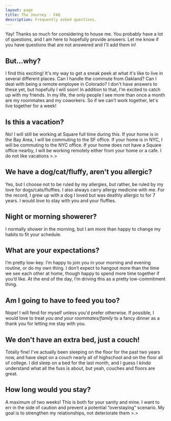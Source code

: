 ```yaml
---
layout: page
title: The Journey - FAQ
description: Frequently asked questions.
---
```


Yay! Thanks so much for considering to house me.  You probably have a lot of questions, and I am here to hopefully provide answers.  Let me know if you have questions that are not answered and I'll add them in!

## But...why?

I find this exciting! It's my way to get a sneak peek at what it's like to live in several different places.  Can I handle the commute from Oakland? Can I deal with being a remote employee in Colorado? I don't have answers to these yet, but hopefully I will soon!  In addition to that, I'm excited to catch up with my friends. In my life, the only people I see more than once a month are my roommates and my coworkers.  So if we can't work together, let's live together for a week!

## Is this a vacation?

No!  I will still be working at Square full time during this.  If your home is in the Bay Area, I will be commuting to the SF office.  If your home is in NYC, I will be commuting to the NYC office.  If your home does not have a Square office nearby, I will be working remotely either from your home or a cafe.  I do not like vacations >.>

## We have a dog/cat/fluffy, aren't you allergic?

Yes, but I choose not to be ruled by my allergies, but rather, be ruled by my love for dogs/cats/fluffies.  I also always carry allergy medicine with me.  For the record, I grew up with a dog I loved but was deathly allergic to for 7 years.  I would *love* to stay with you and your fluffies.

## Night or morning showerer?

I normally shower in the morning, but I am more than happy to change my habits to fit your schedule.

## What are your expectations?

I’m pretty low-key.  I’m happy to join you in your morning and evening routine, or do my own thing.  I don’t expect to hangout more than the time we see each other at home, though happy to spend more time together if you’d like.  At the end of the day, I’m driving this as a pretty low-commitment thing.

## Am I going to have to feed you too?

Nope! I will fend for myself unless you'd prefer otherwise.  If possible, I would love to treat *you and your roommates/family* to a fancy dinner as a thank you for letting me stay with you.

## We don't have an extra bed, just a couch!

Totally fine!  I've actually been sleeping on the floor for the past two years now, and have slept on a couch nearly all of highschool and on the floor all of college.  I did sleep on a bed for the last month, and I guess I _kinda_ understand what all the fuss is about, but yeah, couches and floors are great.

## How long would you stay?

A maximum of two weeks!  This is both for your sanity and mine.  I want to err in the side of caution and prevent a potential “overstaying” scenario.  My goal is to strengthen my relationships, not deteriorate them >.>



